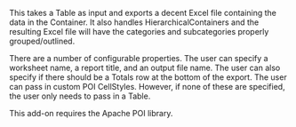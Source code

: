 This takes a Table as input and exports a decent Excel file containing the data in the Container.  It also handles HierarchicalContainers and the resulting Excel file will have the categories and subcategories properly grouped/outlined.

There are a number of configurable properties.  The user can specify a worksheet name, a report title, and an output file name.  The user can also specify if there should be a Totals row at the bottom of the export.  The user can pass in custom POI CellStyles.  However, if none of these are specified, the user only needs to pass in a Table.

This add-on requires the Apache POI library.